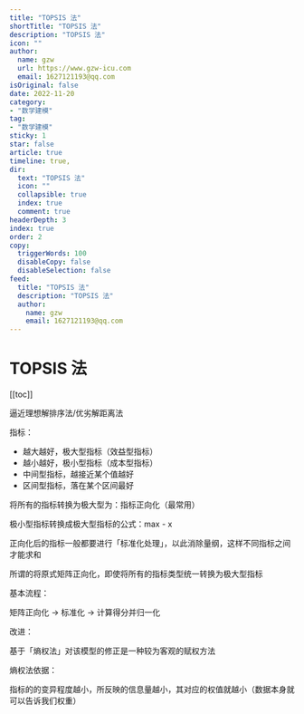 ```yaml
---
title: "TOPSIS 法"
shortTitle: "TOPSIS 法"
description: "TOPSIS 法"
icon: ""
author: 
  name: gzw
  url: https://www.gzw-icu.com
  email: 1627121193@qq.com
isOriginal: false
date: 2022-11-20
category: 
- "数学建模"
tag:
- "数学建模"
sticky: 1
star: false
article: true
timeline: true,
dir:
  text: "TOPSIS 法"
  icon: ""
  collapsible: true
  index: true
  comment: true
headerDepth: 3
index: true
order: 2
copy:
  triggerWords: 100
  disableCopy: false
  disableSelection: false
feed:
  title: "TOPSIS 法"
  description: "TOPSIS 法"
  author:
    name: gzw
    email: 1627121193@qq.com
---
```




# TOPSIS 法

[[toc]]

逼近理想解排序法/优劣解距离法

指标：

- 越大越好，极大型指标（效益型指标）
- 越小越好，极小型指标（成本型指标）
- 中间型指标，越接近某个值越好
- 区间型指标，落在某个区间最好

将所有的指标转换为极大型为：指标正向化（最常用）

极小型指标转换成极大型指标的公式：max - x

正向化后的指标一般都要进行「标准化处理」，以此消除量纲，这样不同指标之间才能求和

所谓的将原式矩阵正向化，即使将所有的指标类型统一转换为极大型指标

基本流程：

矩阵正向化 -> 标准化 -> 计算得分并归一化

改进：

基于「熵权法」对该模型的修正是一种较为客观的赋权方法

熵权法依据：

指标的的变异程度越小，所反映的信息量越小，其对应的权值就越小（数据本身就可以告诉我们权重）